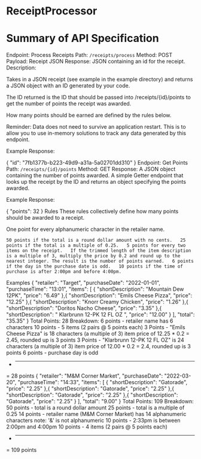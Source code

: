 # ReceiptProcessor

# Summary of API Specification
Endpoint: Process Receipts
Path: `/receipts/process`
Method: POST
Payload: Receipt JSON
Response: JSON containing an id for the receipt.
Description:

  Takes in a JSON receipt (see example in the example directory) and returns a JSON object with an ID generated by your code.
  
  The ID returned is the ID that should be passed into /receipts/{id}/points to get the number of points the receipt was awarded.
  
  How many points should be earned are defined by the rules below.
  
  Reminder: Data does not need to survive an application restart. This is to allow you to use in-memory solutions to track any data generated by this endpoint.

Example Response:

{ "id": "7fb1377b-b223-49d9-a31a-5a02701dd310" }
Endpoint: Get Points
Path: `/receipts/{id}/points`
Method: GET
Response: A JSON object containing the number of points awarded.
  A simple Getter endpoint that looks up the receipt by the ID and returns an object specifying the points awarded.

Example Response:

{ "points": 32 }
Rules
These rules collectively define how many points should be awarded to a receipt.

One point for every alphanumeric character in the retailer name.

`50 points if the total is a round dollar amount with no cents.  
25 points if the total is a multiple of 0.25.  
5 points for every two items on the receipt.  
If the trimmed length of the item description is a multiple of 3, multiply the price by 0.2 and round up to the nearest integer. The result is the number of points earned.  
6 points if the day in the purchase date is odd.  
10 points if the time of purchase is after 2:00pm and before 4:00pm.`  

Examples
{
  "retailer": "Target",
  "purchaseDate": "2022-01-01",
  "purchaseTime": "13:01",
  "items": [
    {
      "shortDescription": "Mountain Dew 12PK",
      "price": "6.49"
    },{
      "shortDescription": "Emils Cheese Pizza",
      "price": "12.25"
    },{
      "shortDescription": "Knorr Creamy Chicken",
      "price": "1.26"
    },{
      "shortDescription": "Doritos Nacho Cheese",
      "price": "3.35"
    },{
      "shortDescription": "   Klarbrunn 12-PK 12 FL OZ  ",
      "price": "12.00"
    }
  ],
  "total": "35.35"
}
Total Points: 28
Breakdown:
     6 points - retailer name has 6 characters
    10 points - 5 items (2 pairs @ 5 points each)
     3 Points - "Emils Cheese Pizza" is 18 characters (a multiple of 3)
                item price of 12.25 * 0.2 = 2.45, rounded up is 3 points
     3 Points - "Klarbrunn 12-PK 12 FL OZ" is 24 characters (a multiple of 3)
                item price of 12.00 * 0.2 = 2.4, rounded up is 3 points
     6 points - purchase day is odd
  + ---------
  = 28 points
{
  "retailer": "M&M Corner Market",
  "purchaseDate": "2022-03-20",
  "purchaseTime": "14:33",
  "items": [
    {
      "shortDescription": "Gatorade",
      "price": "2.25"
    },{
      "shortDescription": "Gatorade",
      "price": "2.25"
    },{
      "shortDescription": "Gatorade",
      "price": "2.25"
    },{
      "shortDescription": "Gatorade",
      "price": "2.25"
    }
  ],
  "total": "9.00"
}
Total Points: 109
Breakdown:
    50 points - total is a round dollar amount
    25 points - total is a multiple of 0.25
    14 points - retailer name (M&M Corner Market) has 14 alphanumeric characters
                note: '&' is not alphanumeric
    10 points - 2:33pm is between 2:00pm and 4:00pm
    10 points - 4 items (2 pairs @ 5 points each)
  + ---------
  = 109 points
